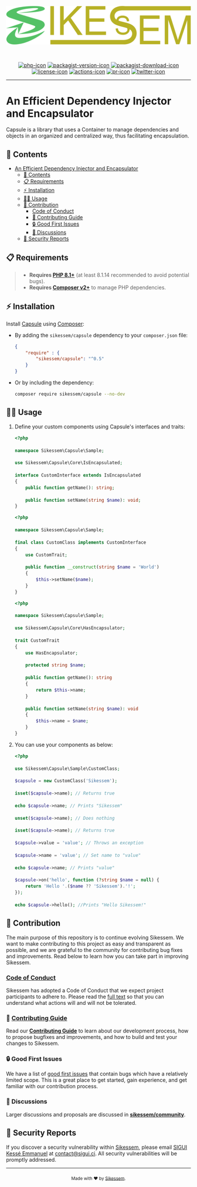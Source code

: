 <div align="center">

[![sikessem-logo]][sikessem-link]

<br/>

[![php-icon]][php-link]
[![packagist-version-icon]][packagist-version-link]
[![packagist-download-icon]][packagist-download-link]
[![license-icon]][license-link]
[![actions-icon]][actions-link]
[![pr-icon]][pr-link]
[![twitter-icon]][twitter-link]

</div>

[sikessem-logo]: https://github.com/sikessem/art/blob/HEAD/images/sikessem.svg
[sikessem-link]: https://github.com/sikessem "Sikessem"

[actions-icon]: https://github.com/sikessem/capsule/workflows/Tests/badge.svg
[actions-link]: https://github.com/sikessem/capsule/actions "Capsule status"

[php-icon]: https://img.shields.io/badge/PHP-ccc.svg?style=flat&logo=php
[php-link]:  https://github.com/sikessem/capsule/search?l=php "PHP code"

[packagist-version-icon]: https://img.shields.io/packagist/v/sikessem/capsule
[packagist-version-link]: https://packagist.org/packages/sikessem/capsule "Capsule Releases"

[packagist-download-icon]: https://img.shields.io/packagist/dt/sikessem/capsule
[packagist-download-link]: https://packagist.org/packages/sikessem/capsule "Capsule Downloads"

[pr-icon]: https://img.shields.io/badge/PRs-welcome-brightgreen.svg?color=brightgreen
[pr-link]: [contrib-link] "PRs welcome!"

[twitter-icon]: https://img.shields.io/twitter/follow/sikessem_tweets.svg?label=@Sikessem_tweets
[twitter-link]: https://twitter.com/intent/follow?screen_name=sikessem_tweets "Ping Sikessem"

[license-icon]: https://img.shields.io/badge/license-MIT-blue.svg
[license-link]: https://github.com/sikessem/capsule/blob/HEAD/LICENSE "Capsule License"
[conduct-link]: https://github.com/sikessem/capsule/blob/HEAD/CODE_OF_CONDUCT.md
[contrib-link]: https://github.com/sikessem/capsule/blob/HEAD/CONTRIBUTING.md
[discuss-link]: https://github.com/sikessem/community/discussions

***

# An Efficient Dependency Injector and Encapsulator

Capsule is a library that uses a Container to manage dependencies and objects in an organized and centralized way, thus facilitating encapsulation.

## 🔖 Contents

- [An Efficient Dependency Injector and Encapsulator](#an-efficient-dependency-injector-and-encapsulator)
  - [🔖 Contents](#-contents)
  - [📋 Requirements](#-requirements)
  - [⚡️ Installation](#️-installation)
  - [🧑‍💻 Usage](#-usage)
  - [👏 Contribution](#-contribution)
    - [Code of Conduct](#code-of-conduct)
    - [👥 Contributing Guide](#-contributing-guide)
    - [🔒️ Good First Issues](#️-good-first-issues)
    - [💬 Discussions](#-discussions)
  - [🔐 Security Reports](#-security-reports)

## 📋 Requirements

> - **Requires [PHP 8.1+](https://php.net/releases/)** (at least 8.1.14 recommended to avoid potential bugs).
> - **Requires [Composer v2+](https://getcomposer.org/)** to manage PHP dependencies.

## ⚡️ Installation

Install [Capsule](https://packagist.org/packages/sikessem/capsule) using [Composer](https://getcomposer.org/):

- By adding the `sikessem/capsule` dependency to your `composer.json` file:

    ```json
    {
        "require" : {
            "sikessem/capsule": "^0.5"
        }
    }
    ```

- Or by including the dependency:

    ```bash
    composer require sikessem/capsule --no-dev
    ```

## 🧑‍💻 Usage

1. Define your custom components using Capsule's interfaces and traits:

    ```php
    <?php

    namespace Sikessem\Capsule\Sample;

    use Sikessem\Capsule\Core\IsEncapsulated;

    interface CustomInterface extends IsEncapsulated
    {
        public function getName(): string;

        public function setName(string $name): void;
    }
    ```

    ```php
    <?php

    namespace Sikessem\Capsule\Sample;

    final class CustomClass implements CustomInterface
    {
        use CustomTrait;

        public function __construct(string $name = 'World')
        {
            $this->setName($name);
        }
    }
    ```

    ```php
    <?php

    namespace Sikessem\Capsule\Sample;

    use Sikessem\Capsule\Core\HasEncapsulator;

    trait CustomTrait
    {
        use HasEncapsulator;

        protected string $name;

        public function getName(): string
        {
            return $this->name;
        }

        public function setName(string $name): void
        {
            $this->name = $name;
        }
    }
    ```

2. You can use your components as below:

    ```php
    <?php

    use Sikessem\Capsule\Sample\CustomClass;

    $capsule = new CustomClass('Sikessem');

    isset($capsule->name); // Returns true

    echo $capsule->name; // Prints "Sikessem"

    unset($capsule->name); // Does nothing

    isset($capsule->name); // Returns true

    $capsule->value = 'value'; // Throws an exception

    $capsule->name = 'value'; // Set name to "value"

    echo $capsule->name; // Prints "value"

    $capsule->on('hello', function (?string $name = null) {
        return 'Hello '.($name ?? 'Sikessem').'!';
    });

    echo $capsule->hello(); //Prints "Hello Sikessem!"
    ```

## 👏 Contribution

The main purpose of this repository is to continue evolving Sikessem. We want to make contributing to this project as easy and transparent as possible, and we are grateful to the community for contributing bug fixes and improvements. Read below to learn how you can take part in improving Sikessem.

### [Code of Conduct][conduct-link]

Sikessem has adopted a Code of Conduct that we expect project participants to adhere to.
Please read the [full text][conduct-link] so that you can understand what actions will and will not be tolerated.

### 👥 [Contributing Guide][contrib-link]

Read our [**Contributing Guide**][contrib-link] to learn about our development process, how to propose bugfixes and improvements, and how to build and test your changes to Sikessem.

### 🔒️ Good First Issues

We have a list of [good first issues][gfi] that contain bugs which have a relatively limited scope. This is a great place to get started, gain experience, and get familiar with our contribution process.

[gfi]: https://github.com/sikessem/capsule/labels/good%20first%20issue

### 💬 Discussions

Larger discussions and proposals are discussed in [**sikessem/community**][discuss-link].

## 🔐 Security Reports

If you discover a security vulnerability within [Sikessem](https://sikessem.com), please email [SIGUI Kessé Emmanuel](https://github.com/siguici) at [contact@sigui.ci](mailto:contact@sigui.ci). All security vulnerabilities will be promptly addressed.

***

<div align="center"><sub>Made with ❤︎ by <a href="https://twitter.com/sikessem_tweets">Sikessem</a>.</sub></div>
